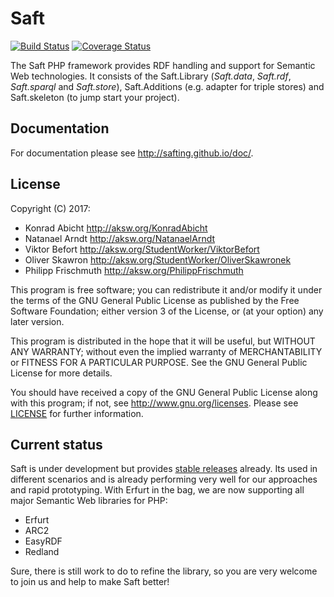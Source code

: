 # Saft

[![Build Status](https://travis-ci.org/SaftIng/Saft.svg?branch=master)](https://travis-ci.org/SaftIng/Saft)
[![Coverage Status](https://coveralls.io/repos/github/SaftIng/Saft/badge.svg?branch=master)](https://coveralls.io/github/SaftIng/Saft)

The Saft PHP framework provides RDF handling and support for Semantic Web technologies. It consists of the Saft.Library (_Saft.data_, _Saft.rdf_, _Saft.sparql_ and _Saft.store_), Saft.Additions (e.g. adapter for triple stores) and Saft.skeleton (to jump start your project).

## Documentation

For documentation please see http://safting.github.io/doc/.

## License

Copyright (C) 2017:

* Konrad Abicht <http://aksw.org/KonradAbicht>
* Natanael Arndt <http://aksw.org/NatanaelArndt>
* Viktor Befort <http://aksw.org/StudentWorker/ViktorBefort>
* Oliver Skawron <http://aksw.org/StudentWorker/OliverSkawronek>
* Philipp Frischmuth <http://aksw.org/PhilippFrischmuth>

This program is free software; you can redistribute it and/or modify it under the terms of the GNU General Public License as published by the Free Software Foundation; either version 3 of the License, or (at your option) any later version.

This program is distributed in the hope that it will be useful, but WITHOUT ANY WARRANTY; without even the implied warranty of MERCHANTABILITY or FITNESS FOR A PARTICULAR PURPOSE. See the GNU General Public License for more details.

You should have received a copy of the GNU General Public License along with this program; if not, see <http://www.gnu.org/licenses>.
Please see [LICENSE](LICENSE) for further information.

## Current status

Saft is under development but provides [stable releases](https://github.com/SaftIng/Saft/releases) already. Its used in different scenarios and is already performing very well for our approaches and rapid prototyping. With Erfurt in the bag, we are now supporting all major Semantic Web libraries for PHP:
* Erfurt
* ARC2
* EasyRDF
* Redland

Sure, there is still work to do to refine the library, so you are very welcome to join us and help to make Saft better!
